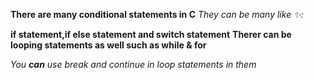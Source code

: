 **There are many conditional statements in C**
_They can be many like :sparkles::_

**if statement,if else statement and switch statement**
__Therer can be looping statements as well such as while & for__

_You **can** use break and continue in loop statements in them_

